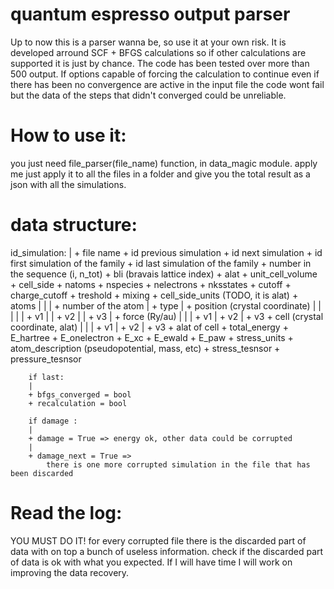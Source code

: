 # quantum espresso output parser
Up to now this is a parser wanna be, so use it at your own risk.
It is developed arround SCF + BFGS calculations so if other calculations are supported it is just by chance. The code has been tested over more than 500 output.
If options capable of forcing the calculation to continue even if there has been no convergence are active in the input file the code wont fail but the data of the steps that didn't converged could be unreliable. 

# How to use it:
you just need file_parser(file_name) function, in data_magic module.
apply me just apply it to all the files in a folder and give you the total result as a json with all the simulations.



# data structure:

id_simulation:
        |
        + file name
        + id  previous simulation
        + id next simulation
        + id first simulation of the family
        + id last simulation of the family
        + number in the sequence (i, n_tot)
		+ bli (bravais lattice index)
		+ alat
		+ unit_cell_volume
		+ cell_side
		+ natoms
		+ nspecies
		+ nelectrons
		+ nksstates
		+ cutoff
		+ charge_cutoff
		+ treshold
		+ mixing
		+ cell_side_units (TODO, it is alat)
        + atoms
        |     |
        |     + number of the atom
        |     + type
        |     + position (crystal coordinate)
        |     |        |
        |     |        + v1
        |     |        + v2
        |     |        + v3
        |     + force (Ry/au)
        |           |
        |           + v1
        |           + v2
        |           + v3
        + cell (crystal coordinate, alat)
        |    |
        |    + v1
        |    + v2
        |    + v3
        + alat of cell
        + total_energy
        + E_hartree
		+ E_onelectron
		+ E_xc
		+ E_ewald
		+ E_paw
		+ stress_units
		+ atom_description (pseudopotential, mass, etc)
		+ stress_tesnsor 
		+ pressure_tesnsor
        
        if last:
        |
        + bfgs_converged = bool
        + recalculation = bool
 
        if damage :
        |
        + damage = True => energy ok, other data could be corrupted
		|
		+ damage_next = True => 
			there is one more corrupted simulation in the file that has been discarded 

# Read the log:
YOU MUST DO IT!
for every corrupted file there is the discarded part of data with on top a bunch of useless information. check if the discarded part of data is ok with what you expected. If I will have time I will work on improving the data recovery.



